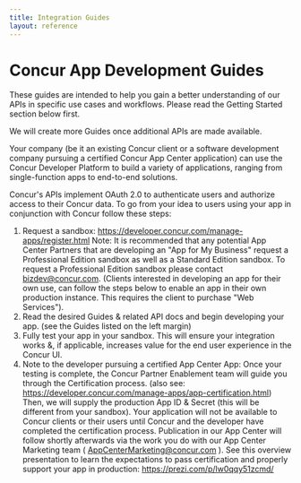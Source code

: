 ```yaml
---
title: Integration Guides
layout: reference
---
```


# Concur App Development Guides

These guides are intended to help you gain a better understanding of our APIs in specific use cases and workflows. Please read the Getting Started section below first.  

We will create more Guides once additional APIs are made available.

Your company (be it an existing Concur client or a software development company pursuing a certified Concur App Center application) can use the Concur Developer Platform to build a variety of applications, ranging from single-function apps to end-to-end solutions.  

Concur's APIs implement OAuth 2.0 to authenticate users and authorize access to their Concur data. To go from your idea to users using your app in conjunction with Concur follow these steps:

1. Request a sandbox:  https://developer.concur.com/manage-apps/register.html  Note:  It is recommended that any potential App Center Partners that are developing an "App for My Business" request a Professional Edition sandbox as well as a Standard Edition sandbox. To request a Professional Edition sandbox please contact bizdev@concur.com.  (Clients interested in developing an app for their own use, can follow the steps below to enable an app in their own production instance. This requires the client to purchase "Web Services").
2. Read the desired Guides & related API docs and begin developing your app.  (see the Guides listed on the left margin)
3. Fully test your app in your sandbox.  This will ensure your integration works &, if applicable, increases value for the end user experience in the Concur UI.
4. Note to the developer pursuing a certified App Center App: Once your testing is complete, the Concur Partner Enablement team will guide you through the Certification process. (also see: <https://developer.concur.com/manage-apps/app-certification.html>)  Then, we will supply the production App ID & Secret (this will be different from your sandbox). Your application will not be available to Concur clients or their users until Concur and the developer have completed the certification process.  Publication in our App Center will follow shortly afterwards via the work you do with our App Center Marketing team ( AppCenterMarketing@concur.com ).  See this overview presentation to learn the expectations to pass certification and properly support your app in production: <https://prezi.com/p/lw0qqy51zcmd/>
